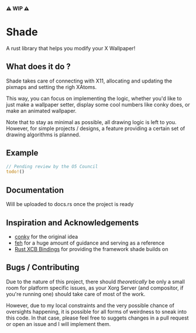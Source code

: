 **⚠️ WIP ⚠️**

# Shade

A rust library that helps you modify your X Wallpaper! 

## What does it do ?

Shade takes care of connecting with X11, allocating and updating the pixmaps and setting the righ XAtoms.

This way, you can focus on implementing the logic, whether you'd like to just make a wallpaper setter, 
display some cool numbers like conky does, or make an animated wallpaper. 

Note that to stay as minimal as possible, all drawing logic is left to you. However, for 
simple projects / designs, a feature providing a certain set of drawing algorithms is planned.

## Example

```rust
// Pending review by the O5 Council
todo!()
```

## Documentation

Will be uploaded to docs.rs once the project is ready

## Inspiration and Acknowledgements
- [conky](https://github.com/brndnmtthws/conky/) for the original idea
- [feh](https://github.com/derf/feh) for a huge amount of guidance and serving as a reference
- [Rust XCB Bindings](https://github.com/rtbo/rust-xcb) for providing the framework shade builds on

## Bugs / Contributing
Due to the nature of this project, there should _theoretically_ be only a small room for platform specific issues, as your Xorg Server
(and compositor, if you're running one) should take care of most of the work. 

However, due to my local constraints and the very possible chance of oversights happening, it is possible for all forms of weirdness to
sneak into this code. In that case, please feel free to suggets changes in a pull request or open an issue and I will implement them.
